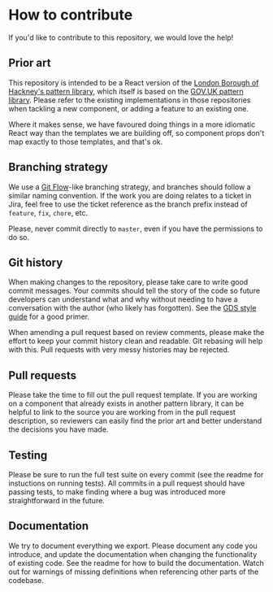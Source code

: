 # How to contribute

If you'd like to contribute to this repository, we would love the help!

## Prior art

This repository is intended to be a React version of the
[London Borough of Hackney's pattern library](https://github.com/LBHackney-IT/lbh-frontend),
which itself is based on the
[GOV.UK pattern library](https://github.com/alphagov/govuk-frontend). Please
refer to the existing implementations in those repositories when tackling a new
component, or adding a feature to an existing one.

Where it makes sense, we have favoured doing things in a more idiomatic React
way than the templates we are building off, so component props don't map exactly
to those templates, and that's ok.

## Branching strategy

We use a
[Git Flow](https://nvie.com/posts/a-successful-git-branching-model/)-like
branching strategy, and branches should follow a similar naming convention. If
the work you are doing relates to a ticket in Jira, feel free to use the ticket
reference as the branch prefix instead of `feature`, `fix`, `chore`, etc.

Please, never commit directly to `master`, even if you have the permissions to
do so.

## Git history

When making changes to the repository, please take care to write good commit
messages. Your commits should tell the story of the code so future developers
can understand what and why without needing to have a conversation with the
author (who likely has forgotten). See the
[GDS style guide](https://gds-way.cloudapps.digital/standards/git.html) for a
good primer.

When amending a pull request based on review comments, please make the effort to
keep your commit history clean and readable. Git rebasing will help with this.
Pull requests with very messy histories may be rejected.

## Pull requests

Please take the time to fill out the pull request template. If you are working
on a component that already exists in another pattern library, it can be helpful
to link to the source you are working from in the pull request description, so
reviewers can easily find the prior art and better understand the decisions you
have made.

## Testing

Please be sure to run the full test suite on every commit (see the readme for
instuctions on running tests). All commits in a pull request should have passing
tests, to make finding where a bug was introduced more straightforward in the
future.

## Documentation

We try to document everything we export. Please document any code you introduce,
and update the documentation when changing the functionality of existing code.
See the readme for how to build the documentation. Watch out for warnings of
missing definitions when referencing other parts of the codebase.
